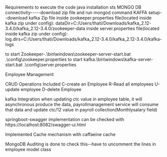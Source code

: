 Requirements to execute the code
java installation
sts
MONGO DB connectivity-----download zip file and run mongod command
KAFFA setup--download kafka Zip file
inside zookeeper.properties file(located inside kafka zip under config):
dataDir=C:/Users/thati/Downloads/kafka_2.12-3.4.0/kafka_2.12-3.4.0/zookeeper-data
inside server.properties file(located inside kafka zip under config):
log.dirs=C:/Users/thati/Downloads/kafka_2.12-3.4.0/kafka_2.12-3.4.0/kafka-logs

to start Zookeeper-.\bin\windows\zookeeper-server-start.bat .\config\zookeeper.properties 
to start kafka.\bin\windows\kafka-server-start.bat .\config\server.properties



Employee Management

CRUD Operations Included
C-create an Employee
R-Read all employees
U-update employee
D-delete Employee

kafka Integration
when updating ctc value in employee table, it will asynchronous produce the data, payrollmanagement service will consume that data and update ctc/12 value in payroll collection(Monthlysalary field)

springboot-swagger implementation
can be checked with https://localhost:8082/swagger-ui.html

Implemented Cache mechanism with caffaeine cache

MongoDB Auditing is done
to check this--have to uncomment the lines in employee model class

